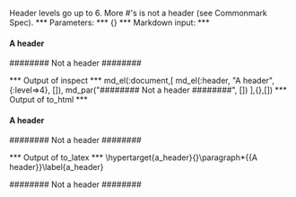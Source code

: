 Header levels go up to 6. More #'s is not a header (see Commonmark Spec).
*** Parameters: ***
{}
*** Markdown input: ***
#### A header ####

######## Not a header ########


*** Output of inspect ***
md_el(:document,[
	md_el(:header, "A header", {:level=>4}, []),
	md_par("######## Not a header ########", [])
],{},[])
*** Output of to_html ***
<h4 id="a_header">A header</h4>

<p>######## Not a header ########</p>
*** Output of to_latex ***
\hypertarget{a_header}{}\paragraph*{{A header}}\label{a_header}

\#\#\#\#\#\#\#\# Not a header \#\#\#\#\#\#\#\#